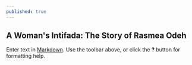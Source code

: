 ```yaml
---
published: true
---
```


## A Woman's Intifada: The Story of Rasmea Odeh

Enter text in [Markdown](http://daringfireball.net/projects/markdown/). Use the toolbar above, or click the **?** button for formatting help.